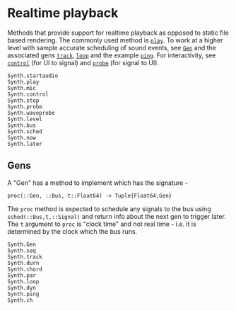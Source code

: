 # Realtime playback

Methods that provide support for realtime playback as opposed to static file
based rendering. The commonly used method is [`play`](@ref). To work at a higher
level with sample accurate scheduling of sound events, see [`Gen`](@ref) and the
associated gens [`track`](@ref), [`loop`](@ref) and the example [`ping`](@ref).
For interactivity,
see [`control`](@ref) (for UI to signal) and [`probe`](@ref) (for signal to UI).

```@docs
Synth.startaudio
Synth.play
Synth.mic
Synth.control
Synth.stop
Synth.probe
Synth.waveprobe
Synth.level
Synth.bus
Synth.sched
Synth.now
Synth.later
```

## Gens

A "Gen" has a method to implement which has the signature - 

`proc(::Gen, ::Bus, t::Float64) -> Tuple{Float64,Gen}`

The `proc` method is expected to schedule any signals to the bus
using `sched(::Bus,t,::Signal)` and return info about the next
gen to trigger later. The `t` argument to `proc` is "clock time" and
not real time - i.e. it is determined by the clock which the bus
runs.

```@docs
Synth.Gen
Synth.seq
Synth.track
Synth.durn
Synth.chord
Synth.par
Synth.loop
Synth.dyn
Synth.ping
Synth.ch
```


